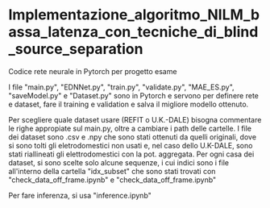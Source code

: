 # Implementazione_algoritmo_NILM_bassa_latenza_con_tecniche_di_blind_source_separation
Codice rete neurale in Pytorch per progetto esame

I file "main.py", "EDNNet.py", "train.py", "validate.py", "MAE_ES.py", "saveModel.py" e "Dataset.py" sono in Pytorch e servono per definere rete e dataset, fare il training e validation e salva il migliore modello ottenuto.

Per scegliere quale dataset usare (REFIT o U.K.-DALE) bisogna commentare le righe appropiate sul main.py, oltre a cambiare i path delle cartelle. I file dei dataset sono .csv e .npy che sono stati ottenuti da quelli originali, dove si sono tolti gli eletrodomestici non usati e, nel caso dello U.K-DALE, sono stati riallineati gli elettrodomestici con la pot. aggregata.
Per ogni casa dei dataset, si sono scelte solo alcune sequenze, i cui indici sono i file all'interno della cartella "idx_subset" che sono stati trovati con "check_data_off_frame.ipynb" e "check_data_off_frame.ipynb"

Per fare inferenza, si usa "inference.ipynb"
